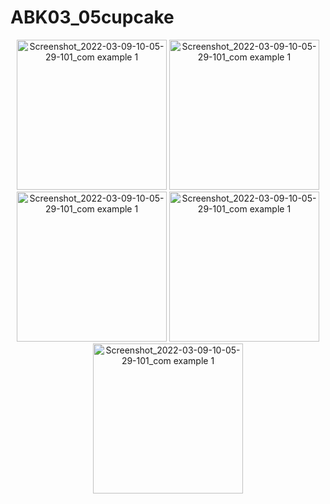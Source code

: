 # ABK03_05cupcake

<p align="center">
<img width="240" alt="Screenshot_2022-03-09-10-05-29-101_com example 1" src="https://user-images.githubusercontent.com/32328761/168969771-98a75924-c009-4223-a5db-8584940a1283.jpg">
  <img width="240" alt="Screenshot_2022-03-09-10-05-29-101_com example 1" src="https://user-images.githubusercontent.com/32328761/168969778-d885cfcb-b52a-4133-986e-9080d2334315.jpg">
  <img width="240" alt="Screenshot_2022-03-09-10-05-29-101_com example 1" src="https://user-images.githubusercontent.com/32328761/168969785-8332754d-7727-4344-8ff2-39d29f366728.jpg">
  <img width="240" alt="Screenshot_2022-03-09-10-05-29-101_com example 1" src="https://user-images.githubusercontent.com/32328761/168969789-7f18fe16-d01d-4742-b06d-79b10e699759.jpg">
  <img width="240" alt="Screenshot_2022-03-09-10-05-29-101_com example 1" src="https://user-images.githubusercontent.com/32328761/168969796-0c20eedd-fb8f-44e4-a7a9-8057be25d7b6.jpg">
